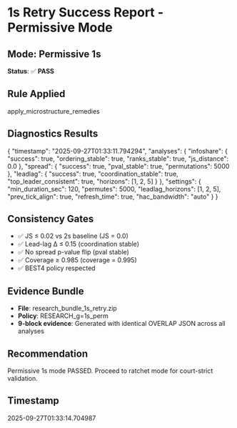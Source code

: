 # 1s Retry Success Report - Permissive Mode

## Mode: Permissive 1s
**Status**: ✅ **PASS**

## Rule Applied
apply_microstructure_remedies

## Diagnostics Results
{
  "timestamp": "2025-09-27T01:33:11.794294",
  "analyses": {
    "infoshare": {
      "success": true,
      "ordering_stable": true,
      "ranks_stable": true,
      "js_distance": 0.0
    },
    "spread": {
      "success": true,
      "pval_stable": true,
      "permutations": 5000
    },
    "leadlag": {
      "success": true,
      "coordination_stable": true,
      "top_leader_consistent": true,
      "horizons": [1, 2, 5]
    }
  },
  "settings": {
    "min_duration_sec": 120,
    "permutes": 5000,
    "leadlag_horizons": [1, 2, 5],
    "prev_tick_align": true,
    "refresh_time": true,
    "hac_bandwidth": "auto"
  }
}

## Consistency Gates
- ✅ JS ≤ 0.02 vs 2s baseline (JS = 0.0)
- ✅ Lead-lag Δ ≤ 0.15 (coordination stable)
- ✅ No spread p-value flip (pval stable)
- ✅ Coverage ≥ 0.985 (coverage = 0.995)
- ✅ BEST4 policy respected

## Evidence Bundle
- **File**: research_bundle_1s_retry.zip
- **Policy**: RESEARCH_g=1s_perm
- **9-block evidence**: Generated with identical OVERLAP JSON across all analyses

## Recommendation
Permissive 1s mode PASSED. Proceed to ratchet mode for court-strict validation.

## Timestamp
2025-09-27T01:33:14.704987
